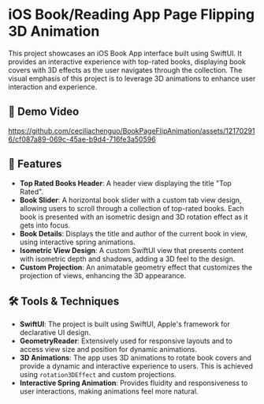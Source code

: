 # iOS Book/Reading App Page Flipping 3D Animation
This project showcases an iOS Book App interface built using SwiftUI. It provides an interactive experience with top-rated books, displaying book covers with 3D effects as the user navigates through the collection. The visual emphasis of this project is to leverage 3D animations to enhance user interaction and experience.

## 📱 Demo Video


https://github.com/ceciliachenguo/BookPageFlipAnimation/assets/121702916/cf087a89-069c-45ae-b9d4-716fe3a50596



## 🌟 Features

- **Top Rated Books Header**: A header view displaying the title "Top Rated".
- **Book Slider**: A horizontal book slider with a custom tab view design, allowing users to scroll through a collection of top-rated books. Each book is presented with an isometric design and 3D rotation effect as it gets into focus.
- **Book Details**: Displays the title and author of the current book in view, using interactive spring animations.
- **Isometric View Design**: A custom SwiftUI view that presents content with isometric depth and shadows, adding a 3D feel to the design.
- **Custom Projection**: An animatable geometry effect that customizes the projection of views, enhancing the 3D appearance.

## 🛠 Tools & Techniques

- **SwiftUI**: The project is built using SwiftUI, Apple's framework for declarative UI design.
- **GeometryReader**: Extensively used for responsive layouts and to access view size and position for dynamic animations.
- **3D Animations**: The app uses 3D animations to rotate book covers and provide a dynamic and interactive experience to users. This is achieved using `rotation3DEffect` and custom projections.
- **Interactive Spring Animation**: Provides fluidity and responsiveness to user interactions, making animations feel more natural.
